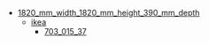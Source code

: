 * [1820_mm_width_1820_mm_height_390_mm_depth](1820_mm_width_1820_mm_height_390_mm_depth)
  * [ikea](1820_mm_width_1820_mm_height_390_mm_depth/ikea)
    * [703_015_37](1820_mm_width_1820_mm_height_390_mm_depth/ikea/703_015_37)

